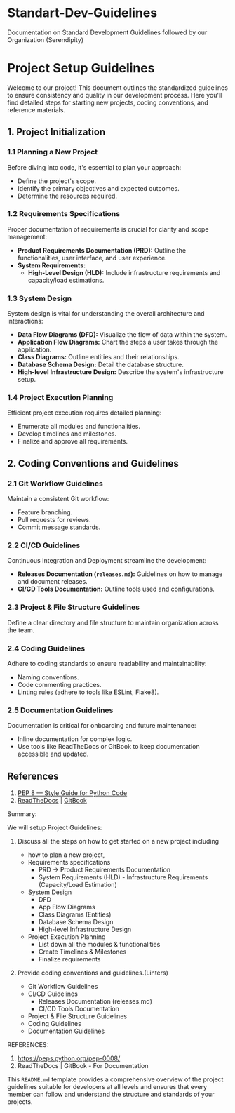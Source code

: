 # Standart-Dev-Guidelines
Documentation on Standard Development Guidelines followed by our Organization (Serendipity)


# Project Setup Guidelines

Welcome to our project! This document outlines the standardized guidelines to ensure consistency and quality in our development process. Here you'll find detailed steps for starting new projects, coding conventions, and reference materials.

## 1. Project Initialization

### 1.1 Planning a New Project
Before diving into code, it's essential to plan your approach:
- Define the project's scope.
- Identify the primary objectives and expected outcomes.
- Determine the resources required.

### 1.2 Requirements Specifications
Proper documentation of requirements is crucial for clarity and scope management:
- **Product Requirements Documentation (PRD):** Outline the functionalities, user interface, and user experience.
- **System Requirements:**
  - **High-Level Design (HLD):** Include infrastructure requirements and capacity/load estimations.
  
### 1.3 System Design
System design is vital for understanding the overall architecture and interactions:
- **Data Flow Diagrams (DFD):** Visualize the flow of data within the system.
- **Application Flow Diagrams:** Chart the steps a user takes through the application.
- **Class Diagrams:** Outline entities and their relationships.
- **Database Schema Design:** Detail the database structure.
- **High-level Infrastructure Design:** Describe the system's infrastructure setup.

### 1.4 Project Execution Planning
Efficient project execution requires detailed planning:
- Enumerate all modules and functionalities.
- Develop timelines and milestones.
- Finalize and approve all requirements.

## 2. Coding Conventions and Guidelines

### 2.1 Git Workflow Guidelines
Maintain a consistent Git workflow:
- Feature branching.
- Pull requests for reviews.
- Commit message standards.

### 2.2 CI/CD Guidelines
Continuous Integration and Deployment streamline the development:
- **Releases Documentation (`releases.md`):** Guidelines on how to manage and document releases.
- **CI/CD Tools Documentation:** Outline tools used and configurations.

### 2.3 Project & File Structure Guidelines
Define a clear directory and file structure to maintain organization across the team.

### 2.4 Coding Guidelines
Adhere to coding standards to ensure readability and maintainability:
- Naming conventions.
- Code commenting practices.
- Linting rules (adhere to tools like ESLint, Flake8).

### 2.5 Documentation Guidelines
Documentation is critical for onboarding and future maintenance:
- Inline documentation for complex logic.
- Use tools like ReadTheDocs or GitBook to keep documentation accessible and updated.

## References
1. [PEP 8 — Style Guide for Python Code](https://peps.python.org/pep-0008/)
2. [ReadTheDocs](https://readthedocs.org/) | [GitBook](https://www.gitbook.com/)



Summary:

We will setup Project Guidelines:
1. Discuss all the steps on how to get started on a new project including 
	- how to plan a new project,
	- Requirements specifications
		- PRD -> Product Requirements Documentation
		- System Requirements (HLD) - Infrastructure Requirements (Capacity/Load Estimation)
	- System Design
		- DFD
		- App Flow Diagrams
		- Class Diagrams (Entities)
		- Database Schema Design
		- High-level Infrastructure Design
	- Project Execution Planning
		- List down all the modules & functionalities
		- Create Timelines & Milestones
		- Finalize requirements
 
2. Provide coding conventions and guidelines.(Linters)
	- Git Workflow Guidelines
	- CI/CD Guidelines
		- Releases Documentation (releases.md)
		- CI/CD Tools Documentation
	- Project & File Structure Guidelines
	- Coding Guidelines
	- Documentation Guidelines
	

REFERENCES:
1. https://peps.python.org/pep-0008/
2. ReadTheDocs | GitBook - For Documentation

This `README.md` template provides a comprehensive overview of the project guidelines suitable for developers at all levels and ensures that every member can follow and understand the structure and standards of your projects.




